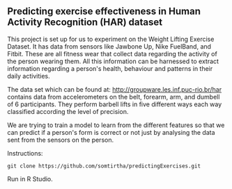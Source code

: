 ## Predicting exercise effectiveness in Human Activity Recognition (HAR) dataset

This project is set up for us to experiment on the Weight Lifting Exercise Dataset. It has data from sensors like Jawbone Up, Nike FuelBand, and Fitbit. These are all fitness wear that collect data regarding the activity of the person wearing them. All this information can be harnessed to extract information regarding a person's health, behaviour and patterns in their daily activities.  

The data set which can be found at: http://groupware.les.inf.puc-rio.br/har contains data from accelerometers on the belt, forearm, arm, and dumbell of 6 participants. They perform barbell lifts in five different ways each way classified according the level of precision.  

We are trying to train a model to learn from the different features so that we can predict if a person's form is correct or not just by analysing the data sent from the sensors on the person.

Instructions:

```
git clone https://github.com/somtirtha/predictingExercises.git
```
Run in R Studio.